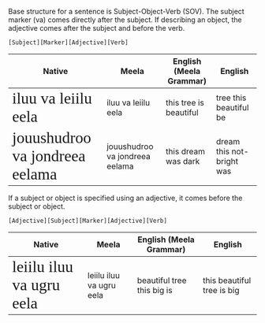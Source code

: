 Base structure for a sentence is Subject-Object-Verb (SOV). 
The subject marker (va) comes directly after the subject. 
If describing an object, the adjective comes after the subject and before the verb.

`[Subject][Marker][Adjective][Verb]`

| Native                                                                                  | Meela                          | English (Meela Grammar) | English                   |
| --------------------------------------------------------------------------------------- | ------------------------------ | ----------------------- | ------------------------- |
| <span style="font-family: Meela; font-size: 32px">iluu va leiilu eela</span>            | iluu va leiilu eela            | this tree is beautiful  | tree this beautiful be    |
| <span style="font-family: Meela; font-size: 32px">jouushudroo va jondreea eelama</span> | jouushudroo va jondreea eelama | this dream was dark     | dream this not-bright was |

If a subject or object is specified using an adjective, it comes before the subject or object.

`[Adjective][Subject][Marker][Adjective][Verb]`

| Native                                                                            | Meela                    | English (Meela Grammar)    | English                    |
| --------------------------------------------------------------------------------- | ------------------------ | -------------------------- | -------------------------- |
| <span style="font-family: Meela; font-size: 32px">leiilu iluu va ugru eela</span> | leiilu iluu va ugru eela | beautiful tree this big is | this beautiful tree is big |

